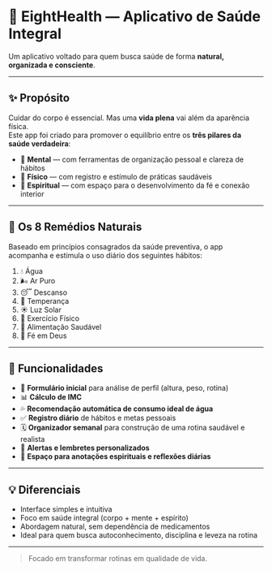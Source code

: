 # 🌿 EightHealth — Aplicativo de Saúde Integral

Um aplicativo voltado para quem busca saúde de forma **natural, organizada e consciente**.

---

## ✨ Propósito

Cuidar do corpo é essencial. Mas uma **vida plena** vai além da aparência física.  
Este app foi criado para promover o equilíbrio entre os **três pilares da saúde verdadeira**:

- 🧠 **Mental** — com ferramentas de organização pessoal e clareza de hábitos
- 🌱 **Físico** — com registro e estímulo de práticas saudáveis
- 🙏 **Espiritual** — com espaço para o desenvolvimento da fé e conexão interior

---

## 🌱 Os 8 Remédios Naturais

Baseado em princípios consagrados da saúde preventiva, o app acompanha e estimula o uso diário dos seguintes hábitos:

1. 💧 Água  
2. 🌬️ Ar Puro  
3. 😴 Descanso  
4. 🧘 Temperança  
5. ☀️ Luz Solar  
6. 🏃 Exercício Físico  
7. 🥗 Alimentação Saudável  
8. 🙏 Fé em Deus

---

## 🧩 Funcionalidades

- 📝 **Formulário inicial** para análise de perfil (altura, peso, rotina)
- 📊 **Cálculo de IMC**
- 💦 **Recomendação automática de consumo ideal de água**
- ✅ **Registro diário** de hábitos e metas pessoais
- 🗓️ **Organizador semanal** para construção de uma rotina saudável e realista
- 🔔 **Alertas e lembretes personalizados**
- 📖 **Espaço para anotações espirituais e reflexões diárias**

---

## 💡 Diferenciais

- Interface simples e intuitiva
- Foco em saúde integral (corpo + mente + espírito)
- Abordagem natural, sem dependência de medicamentos
- Ideal para quem busca autoconhecimento, disciplina e leveza na rotina

---


> Focado em transformar rotinas em qualidade de vida.

